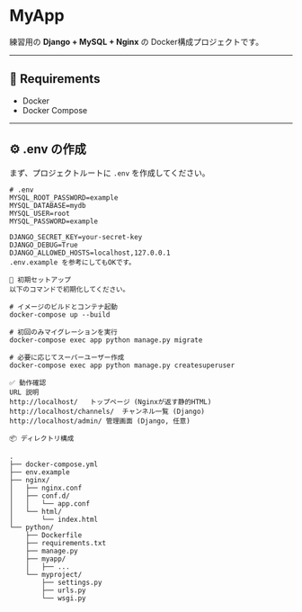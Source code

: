 # MyApp

練習用の **Django + MySQL + Nginx** の Docker構成プロジェクトです。

---

## 🚀 Requirements

- Docker
- Docker Compose

---

## ⚙️ .env の作成

まず、プロジェクトルートに `.env` を作成してください。

```env
# .env
MYSQL_ROOT_PASSWORD=example
MYSQL_DATABASE=mydb
MYSQL_USER=root
MYSQL_PASSWORD=example

DJANGO_SECRET_KEY=your-secret-key
DJANGO_DEBUG=True
DJANGO_ALLOWED_HOSTS=localhost,127.0.0.1
.env.example を参考にしてもOKです。

🔧 初期セットアップ
以下のコマンドで初期化してください。

# イメージのビルドとコンテナ起動
docker-compose up --build

# 初回のみマイグレーションを実行
docker-compose exec app python manage.py migrate

# 必要に応じてスーパーユーザー作成
docker-compose exec app python manage.py createsuperuser

✅ 動作確認
URL	説明
http://localhost/	トップページ (Nginxが返す静的HTML)
http://localhost/channels/	チャンネル一覧 (Django)
http://localhost/admin/	管理画面 (Django, 任意)

📦 ディレクトリ構成

.
├── docker-compose.yml
├── env.example
├── nginx/
│   ├── nginx.conf
│   ├── conf.d/
│   │   └── app.conf
│   └── html/
│       └── index.html
└── python/
    ├── Dockerfile
    ├── requirements.txt
    ├── manage.py
    ├── myapp/
    │   ├── ...
    └── myproject/
        ├── settings.py
        ├── urls.py
        └── wsgi.py
